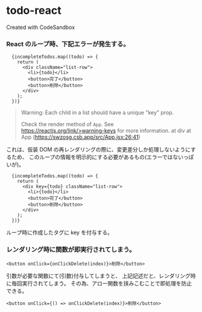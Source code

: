 # todo-react

Created with CodeSandbox

### React のループ時、下記エラーが発生する。

```
  {incompleteTodos.map((todo) => {
    return (
      <div className="list-row">
        <li>{todo}</li>
        <button>完了</button>
        <button>削除</button>
      </div>
    );
  })}
```

> Warning: Each child in a list should have a unique "key" prop.
>
> Check the render method of `App`. See https://reactjs.org/link/>warning-keys for more information.
> at div
> at App (https://swzosg.csb.app/src/App.jsx:26:41)

これは、仮装 DOM の再レンダリングの際に、変更差分しか処理しないようにするため、
このループの情報を明示的にする必要があるもの(エラーではないっぽいが)。

```
  {incompleteTodos.map((todo) => {
    return (
      <div key={todo} className="list-row">
        <li>{todo}</li>
        <button>完了</button>
        <button>削除</button>
      </div>
    );
  })}
```

ループ時に作成したタグに key を付与する。

### レンダリング時に関数が即実行されてしまう。

```
<button onClick={onClickDelete(index)}>削除</button>
```

引数が必要な関数にて(引数)付与してしまうと、
上記記述だと、レンダリング時に毎回実行されてしまう。
その為、アロー関数を挟みこむことで即処理を防止できる。

```
<button onClick={() => onClickDelete(index)}>削除</button>
```

